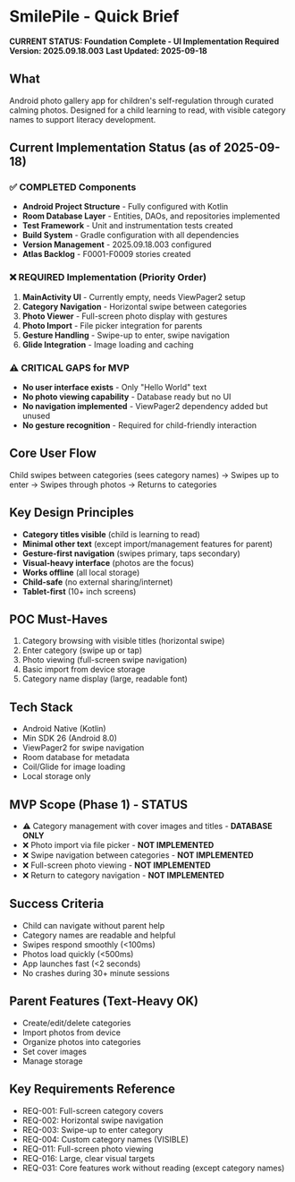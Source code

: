 # SmilePile - Quick Brief

**CURRENT STATUS: Foundation Complete - UI Implementation Required**
**Version: 2025.09.18.003**
**Last Updated: 2025-09-18**

## What
Android photo gallery app for children's self-regulation through curated calming photos. Designed for a child learning to read, with visible category names to support literacy development.

## Current Implementation Status (as of 2025-09-18)

### ✅ COMPLETED Components
- **Android Project Structure** - Fully configured with Kotlin
- **Room Database Layer** - Entities, DAOs, and repositories implemented
- **Test Framework** - Unit and instrumentation tests created
- **Build System** - Gradle configuration with all dependencies
- **Version Management** - 2025.09.18.003 configured
- **Atlas Backlog** - F0001-F0009 stories created

### ❌ REQUIRED Implementation (Priority Order)
1. **MainActivity UI** - Currently empty, needs ViewPager2 setup
2. **Category Navigation** - Horizontal swipe between categories
3. **Photo Viewer** - Full-screen photo display with gestures
4. **Photo Import** - File picker integration for parents
5. **Gesture Handling** - Swipe-up to enter, swipe navigation
6. **Glide Integration** - Image loading and caching

### ⚠️ CRITICAL GAPS for MVP
- **No user interface exists** - Only "Hello World" text
- **No photo viewing capability** - Database ready but no UI
- **No navigation implemented** - ViewPager2 dependency added but unused
- **No gesture recognition** - Required for child-friendly interaction

## Core User Flow
Child swipes between categories (sees category names) → Swipes up to enter → Swipes through photos → Returns to categories

## Key Design Principles
- **Category titles visible** (child is learning to read)
- **Minimal other text** (except import/management features for parent)
- **Gesture-first navigation** (swipes primary, taps secondary)
- **Visual-heavy interface** (photos are the focus)
- **Works offline** (all local storage)
- **Child-safe** (no external sharing/internet)
- **Tablet-first** (10+ inch screens)

## POC Must-Haves
1. Category browsing with visible titles (horizontal swipe)
2. Enter category (swipe up or tap)
3. Photo viewing (full-screen swipe navigation)
4. Basic import from device storage
5. Category name display (large, readable font)

## Tech Stack
- Android Native (Kotlin)
- Min SDK 26 (Android 8.0)
- ViewPager2 for swipe navigation
- Room database for metadata
- Coil/Glide for image loading
- Local storage only

## MVP Scope (Phase 1) - STATUS
- ⚠️ Category management with cover images and titles - **DATABASE ONLY**
- ❌ Photo import via file picker - **NOT IMPLEMENTED**
- ❌ Swipe navigation between categories - **NOT IMPLEMENTED**
- ❌ Full-screen photo viewing - **NOT IMPLEMENTED**
- ❌ Return to category navigation - **NOT IMPLEMENTED**

## Success Criteria
- Child can navigate without parent help
- Category names are readable and helpful
- Swipes respond smoothly (<100ms)
- Photos load quickly (<500ms)
- App launches fast (<2 seconds)
- No crashes during 30+ minute sessions

## Parent Features (Text-Heavy OK)
- Create/edit/delete categories
- Import photos from device
- Organize photos into categories
- Set cover images
- Manage storage

## Key Requirements Reference
- REQ-001: Full-screen category covers
- REQ-002: Horizontal swipe navigation
- REQ-003: Swipe-up to enter category
- REQ-004: Custom category names (VISIBLE)
- REQ-011: Full-screen photo viewing
- REQ-016: Large, clear visual targets
- REQ-031: Core features work without reading (except category names)